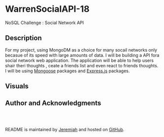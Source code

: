 # WarrenSocialAPI-18
NoSQL Challenge : Social Network API

## Description

For my project, using MongoDM as a choice for many socail networks only becasue of its speed with large amounts of data. I will be building a API fora social network web application. The application will be able to help users shair theri thoughts , ceate a friends list and even react to friends thoughts. I will be using [Mongoose](https://www.npmjs.com/package/mongoose) packages and [Express.js](https://devdocs.io/express/) packages.

## Visuals



## Author and Acknowledgments



<BR>
<BR>

README is maintained by [Jeremiah](https://github.com/Jwarren619) and hosted on [GitHub](https://github.com/Jwarren619/WarrenSocialAPI-18).